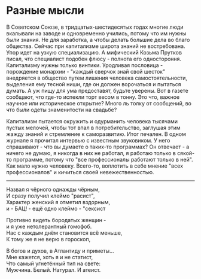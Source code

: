 #  Разные мысли
В Советском Союзе, в тридцатых-шестидесятых годах многие люди вкалывали на заводе и одновременно учились, потому что им нужны были знания. Не для заработка, а чтобы делать большие дела во благо общества. Сейчас при капитализме широта знаний не востребована. Упор идет на узкую специализацию. А мифический Козьма Прутков писал, что специалист подобен флюсу - полнота его одностороння. Капитализму нужны только винтики. Уродливая пословица - порождение монархии - "каждый сверчок знай свой шесток" внедряется в общество путем лишения человека самостоятельности, выделения ему тесной ниши, где он должен ворочаться и пытаться думать. А уж пищу для ума предоставят, будьте уверены. Вот в газете сообщают, что где-то испекли торт весом в тонну. Это что, важное научное или историческое открытие? Много ль толку от сообщений, во что были одеты знаменитости на свадьбе?

Капитализм пытается окружить и одурманить человека тысячами пустых мелочей, чтобы тот впал в потребительство, заглушая этим жажду знаний и стремление к саморазвитию. Итог печален. В одном журнале я прочитал интервью с известным звуковиком. У него спрашивают - что вы думаете о таких-то программах? Он отвечает - а ничего не думаю, я никогда в них не работал, я работаю только в сякой-то программе, потому что "все профессионалы работают только в ней". Как мало нужно человеку. Всего-то, воплотить в себе мнение "всех профессионалов" и кичиться своей невежественностью.

---
Назвал я чёрного однажды чёрным,  
И сразу получил клеймо "расист",  
Характер женский я отметил вздорным,  
и - БАЦ! - ещё одно клеймо - "сексист

Противно видеть бородатых женщин -  
и я уже нетолерантный гомофоб.  
Нас с каждым днём становится всё меньше,  
К тому же я не верю в гороскоп,

В богов и духов, в Атлантиду и приметы...  
Мне кажется, хоть я и не статист,  
Что самый угнетённый тип на свете:  
Мужчина. Белый. Натурал. И атеист. 

